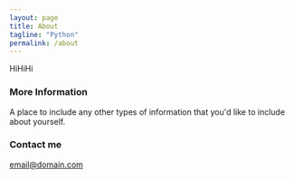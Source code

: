 ```yaml
---
layout: page
title: About
tagline: "Python"
permalink: /about
---
```


HiHiHi

### More Information

A place to include any other types of information that you'd like to include about yourself.

### Contact me

[email@domain.com](mailto:email@domain.com)
